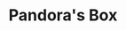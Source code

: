 ---
layout: post
title: Pandora's Box
slug: lifestyle
slug: ctf_writeups
image:
  path: /assets/img/lost_404.png
description: >
  Pandora's Box
sitemap: false
---